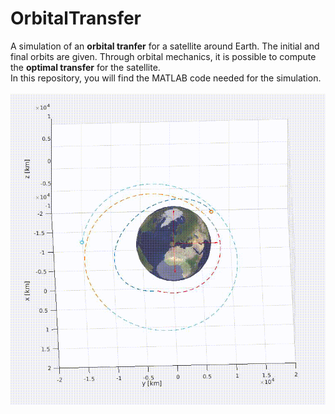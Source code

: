 # OrbitalTransfer
A simulation of an __orbital tranfer__ for a satellite around Earth. The initial and final orbits are given. Through orbital mechanics, it is possible to compute the __optimal transfer__ for the satellite.\
In this repository, you will find the MATLAB code needed for the simulation.\
\
![](video.gif)
